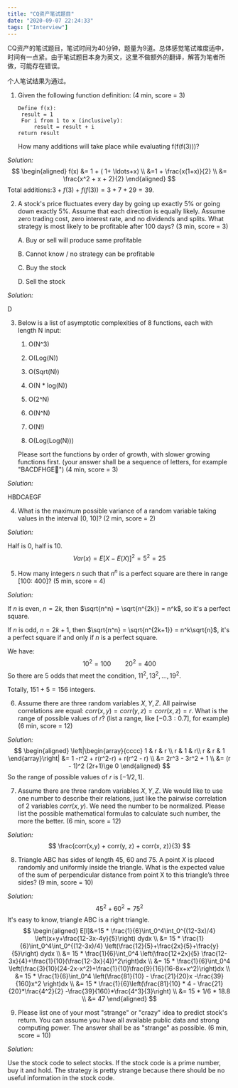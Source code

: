```yaml
---
title: "CQ资产笔试题目"
date: "2020-09-07 22:24:33"
tags: ["Interview"]
---
```


CQ资产的笔试题目，笔试时间为40分钟，题量为9道。总体感觉笔试难度适中，时间有一点紧。由于笔试题目本身为英文，这里不做额外的翻译，解答为笔者所做，可能存在错误。

个人笔试结果为通过。



1. Given the following function definition: (4 min, score = 3)

   ```
   Define f(x): 
   	result = 1
   	For i from 1 to x (inclusively): 
   		result = result + i
   return result
   ```

   How many additions will take place while evaluating f(f(f(3)))?

*Solution:*
$$
\begin{aligned}
f(x) &= 1 + ( 1+ \ldots+x)
\\
&=1 + \frac{x(1+x)}{2}
\\
&= \frac{x^2 + x + 2}{2}
\end{aligned}
$$
Total additions:$3+f(3) + f(f(3)) = 3+7+29=39$.



2. A stock's price fluctuates every day by going up exactly 5% or going down exactly 5%. Assume that each direction is equally likely. Assume zero trading cost, zero interest rate, and no dividends and splits. What strategy is most likely to be profitable after 100 days?
   (3 min, score = 3)

   A. Buy or sell will produce same profitable

   B. Cannot know / no strategy can be profitable 

   C. Buy the stock

   D. Sell the stock

*Solution:*

D



3. Below is a list of asymptotic complexities of 8 functions, each with length N input:

   1. O(N^3)

   2. O(Log(N))

   3. O(Sqrt(N))

   4. O(N * log(N))

   5. O(2^N)

   6. O(N^N)

   7. O(N!)

   8. O(Log(Log(N)))

   Please sort the functions by order of growth, with slower growing functions first. (your answer shall be a sequence of letters, for example "BACDFHGE􏰀")
   (4 min, score = 3)

*Solution:*

HBDCAEGF



4. What is the maximum possible variance of a random variable taking values in the interval [0, 10]?
   (2 min, score = 2)

*Solution:*

Half is $0$, half is $10$.
$$
Var(x) = E[X-E(X)]^2 = 5^2 = 25
$$


5. How many integers $n$ such that $n^n$ is a perfect square are there in range [100: 400]?
   (5 min, score = 4)

*Solution:*

If $n$ is even, $n = 2k$, then $\sqrt{n^n} = \sqrt{n^{2k}} = n^k$, so it's a perfect square.

If $n$ is odd, $n = 2k+1$, then $\sqrt{n^n} = \sqrt{n^{2k+1}} = n^k\sqrt{n}$, it's a perfect square if and only if $n$ is a perfect square.

We have:
$$
10^2 = 100 \qquad 20^2 = 400
$$
So there are 5 odds that meet the condition, $11^2,13^2,\ldots,19^2$.

Totally, $151 + 5 = 156$ integers.



6. Assume there are three random variables $X, Y, Z$. All pairwise correlations are equal: $corr (x,y)=corr(y,z)=corr(x,z) = r$. What is the range of possible values of $r$? (list a range, like $[-0.3:0.7]$, for example)
   (6 min, score = 12)

*Solution:*
$$
\begin{aligned}
\left|\begin{array}{cccc} 
    1 &   r   & r \\ 
    r &   1   & r\\ 
    r &   r   & 1
\end{array}\right| 
&=
1 -r^2 + r(r^2-r) + r(r^2 - r)
\\
&= 2r^3 - 3r^2 + 1
\\
&= (r - 1)^2 (2r+1)\ge 0
\end{aligned}
$$
So the range of possible values of $r$ is $[-1/2, 1]$.



7. Assume there are three random variables $X, Y, Z$. We would like to use one number to describe their relations, just like the pairwise correlation of 2 variables $corr(x,y)$. We need the number to be normalized. Please list the possible mathematical formulas to calculate such number, the more the better.
   (6 min, score = 12)

*Solution:*
$$
\frac{corr(x,y) + corr(y, z) + corr(x, z)}{3}
$$


8. Triangle ABC has sides of length 45, 60 and 75. A point $X$ is placed randomly and uniformly inside the triangle. What is the expected value of the sum of perpendicular distance from point X to this triangle’s three sides?
   (9 min, score = 10)

*Solution:*
$$
45^2 + 60^2 = 75^2
$$
It's easy to know, triangle ABC is a right triangle.
$$
\begin{aligned}
E[l]&=15 * \frac{1}{6}\int_0^4\int_0^{(12-3x)/4} \left(x+y+\frac{12-3x-4y}{5}\right) dydx 
\\
&= 15 * \frac{1}{6}\int_0^4\int_0^{(12-3x)/4} \left(\frac{12}{5}+\frac{2x}{5}+\frac{y}{5}\right) dydx 
\\
&= 15 * \frac{1}{6}\int_0^4 \left(\frac{12+2x}{5} \frac{12-3x}{4}+\frac{1}{10}(\frac{12-3x}{4})^2\right)dx
\\
&= 15 * \frac{1}{6}\int_0^4 \left(\frac{3}{10}(24-2x-x^2)+\frac{1}{10}\frac{9}{16}(16-8x+x^2)\right)dx
\\
&= 15 * \frac{1}{6}\int_0^4 \left(\frac{81}{10} - \frac{21}{20}x -\frac{39}{160}x^2 \right)dx
\\
&= 15 * \frac{1}{6}\left(\frac{81}{10} * 4 - \frac{21}{20}*\frac{4^2}{2} -\frac{39}{160}*\frac{4^3}{3}\right)
\\
&= 15 * 1/6 * 18.8
\\
&= 47
\end{aligned}
$$


9. Please list one of your most "strange" or "crazy" idea to predict stock's return. You can assume you have all available public data and strong computing power. The answer shall be as "strange" as possible. 
   (6 min, score = 10)

*Solution:*

Use the stock code to select stocks. If the stock code is a prime number, buy it and hold. The strategy is pretty strange because there should be no useful information in the stock code.